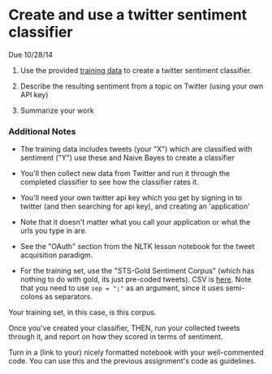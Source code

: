 
# Create and use a twitter sentiment classifier

Due 10/28/14

1) Use the provided [training data](https://github.com/TeachingDataScience/data-science-course/tree/forstudentviewing/12_Naive_Bayes/twitter_training) to create a twitter sentiment classifier.


2) Describe the resulting sentiment from a topic on Twitter (using your own API key)


3) Summarize your work


### Additional Notes

* The training data includes tweets (your "X") which are classified with sentiment ("Y")  use these and Naive Bayes to create a classifier
* You'll then collect new data from Twitter and run it through the completed classifier to see how the classifier rates it.  

* You'll need your own twitter api key which you get by signing in to twitter (and then searching for api key), and creating an 'application'
* Note that it doesn't matter what you call your application or what the urls you type in are.
* See the "OAuth" section from the NLTK lesson notebook for the tweet acquisition paradigm.
* For the training set, use the "STS-Gold Sentiment Corpus" (which has nothing to do with gold, its just pre-coded tweets). CSV is [here](https://github.com/TeachingDataScience/data-science-course/tree/forstudentviewing/12_Naive_Bayes/twitter_training).  Note that you need to use `sep = ";"` as an argument, since it uses semi-colons as separators.  

Your training set, in this case, is this corpus.

Once you've created your classifier, THEN, run your collected tweets through it, and report on how they scored in terms of sentiment.



Turn in a (link to your) nicely formatted notebook with your well-commented code. You can use this and the previous assignment's code as guidelines.

